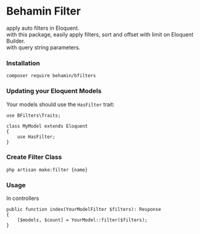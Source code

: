 # Behamin Filter
apply auto filters in Eloquent. <br>
with this package, easily apply filters, sort and offset with limit on Eloquent Builder. <br>
with query string parameters. <br>    

### Installation
```
composer require behamin/bfilters
```
### Updating your Eloquent Models
Your models should use the `HasFilter` trait:  
```
use BFilters\Traits;

class MyModel extends Eloquent
{
    use HasFilter;
}

```
### Create Filter Class
```
php artisan make:filter {name}
```

### Usage
In controllers 
```
public function index(YourModelFilter $filters): Response
{
    [$models, $count] = YourModel::filter($filters);
}
```